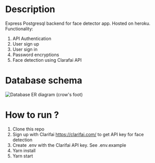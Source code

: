 # Description
Express Postgresql backend for face detector app. Hosted on heroku. Functionality:
1. API Authentication
2. User sign up
3. User sign in
4. Password encryptions
5. Face detection using Clarafai API

# Database schema
![Database ER diagram (crow's foot)](https://user-images.githubusercontent.com/52435643/154823318-964e916e-c7a9-4d86-94f5-2ce759901619.png)

# How to run ?
1. Clone this repo
2. Sign up with Clarifai https://clarifai.com/ to get API key for face detection
3. Create .env with the Clarifai API key. See .env.example
4. Yarn install
5. Yarn start
